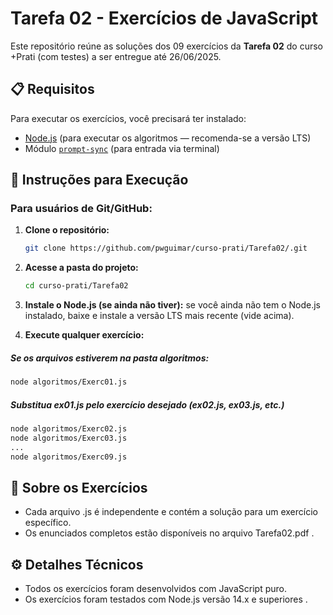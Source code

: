 # Tarefa 02 - Exercícios de JavaScript

Este repositório reúne as soluções dos 09 exercícios da **Tarefa 02** do curso +Prati (com testes) a ser entregue até 26/06/2025.

## 📋 Requisitos

Para executar os exercícios, você precisará ter instalado:

- [Node.js](https://nodejs.org/ ) (para executar os algoritmos — recomenda-se a versão LTS)
- Módulo [`prompt-sync`](https://www.npmjs.com/package/prompt-sync ) (para entrada via terminal)

## 🚀 Instruções para Execução

### Para usuários de Git/GitHub:

1. **Clone o repositório:**
   ```bash
   git clone https://github.com/pwguimar/curso-prati/Tarefa02/.git 
   ```
2. **Acesse a pasta do projeto:**
   ```bash
   cd curso-prati/Tarefa02
   ```
3. **Instale o Node.js (se ainda não tiver):** se você ainda não tem o Node.js instalado, baixe e instale a versão LTS mais recente (vide acima).

4. **Execute qualquer exercício:**
##### Se os arquivos estiverem na pasta algoritmos:
```bash
node algoritmos/Exerc01.js
```
##### Substitua ex01.js pelo exercício desejado (ex02.js, ex03.js, etc.)
```bash
node algoritmos/Exerc02.js
node algoritmos/Exerc03.js
...
node algoritmos/Exerc09.js
```

## 📝 Sobre os Exercícios
- Cada arquivo .js é independente e contém a solução para um exercício específico.
- Os enunciados completos estão disponíveis no arquivo Tarefa02.pdf .

## ⚙️ Detalhes Técnicos
- Todos os exercícios foram desenvolvidos com JavaScript puro.
- Os exercícios foram testados com Node.js versão 14.x e superiores .
